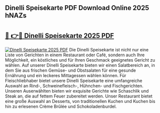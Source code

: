 ## Dinelli Speisekarte PDF Download Online 2025 hNAZs

# <h2><a href="http://gcb54u.nevu.top/?p=Dinelli+Speisekarte">🔗 👉🔴 Dinelli Speisekarte 2025 PDF</a></h2>

[![Dinelli Speisekarte 2025 PDF](https://i.imgur.com/dBaPXMq.png)](http://gcb54u.nevu.top/?p=Dinelli+Speisekarte)
Die Dinelli Speisekarte ist nicht nur eine Liste von Gerichten in einem Restaurant oder Café, sondern auch Ihre Möglichkeit, ein köstliches und für Ihren Geschmack geeignetes Gericht zu wählen. Auf unserer Dinelli Speisekarte bieten wir einen Salatbereich an, in dem Sie aus frischen Gemüse- und Obstsalaten für eine gesunde Ernährung und ein leckeres Mittagessen wählen können. Für Fleischliebhaber bietet unsere Dinelli Speisekarte eine umfangreiche Auswahl an Rind-, Schweinefleisch-, Hühnchen- und Fischgerichten. Unseren Auserwählten bieten wir exquisite Gerichte wie Schaschlik und Steak an, die auf fettem Feuer zubereitet werden. Unser Restaurant bietet eine große Auswahl an Desserts, von traditionellen Kuchen und Kuchen bis hin zu erlesenen Crème Brûlée und Schokoladenburdel.
